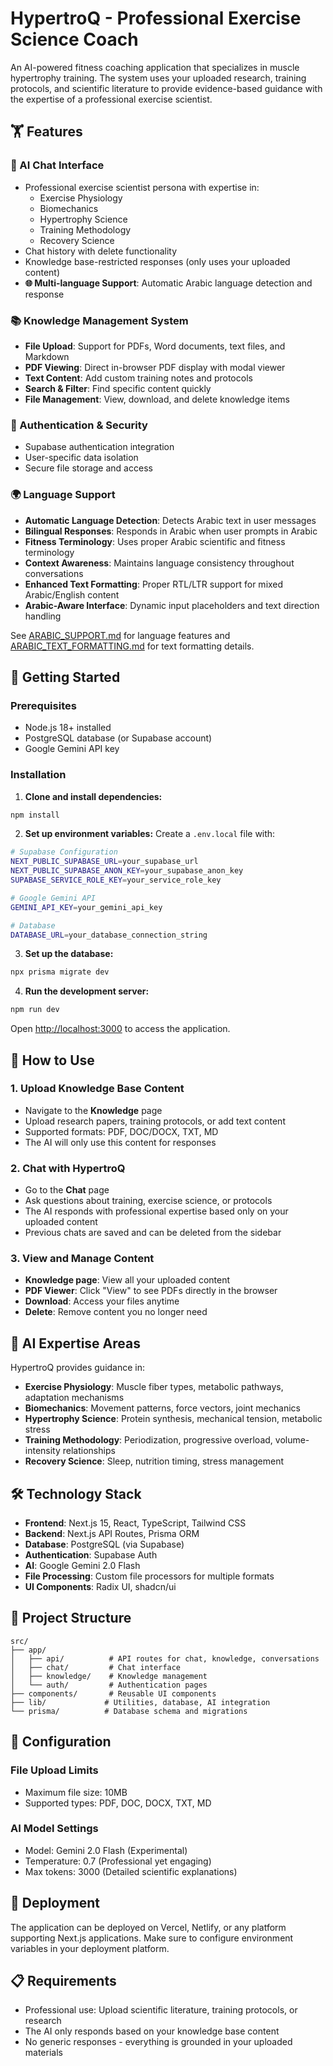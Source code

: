 # HypertroQ - Professional Exercise Science Coach

An AI-powered fitness coaching application that specializes in muscle hypertrophy training. The system uses your uploaded research, training protocols, and scientific literature to provide evidence-based guidance with the expertise of a professional exercise scientist.

## 🏋️ Features

### 💬 AI Chat Interface
- Professional exercise scientist persona with expertise in:
  - Exercise Physiology
  - Biomechanics 
  - Hypertrophy Science
  - Training Methodology
  - Recovery Science
- Chat history with delete functionality
- Knowledge base-restricted responses (only uses your uploaded content)
- **🌐 Multi-language Support**: Automatic Arabic language detection and response

### 📚 Knowledge Management System
- **File Upload**: Support for PDFs, Word documents, text files, and Markdown
- **PDF Viewing**: Direct in-browser PDF display with modal viewer
- **Text Content**: Add custom training notes and protocols
- **Search & Filter**: Find specific content quickly
- **File Management**: View, download, and delete knowledge items

### 🔐 Authentication & Security
- Supabase authentication integration
- User-specific data isolation
- Secure file storage and access

### 🌍 Language Support
- **Automatic Language Detection**: Detects Arabic text in user messages
- **Bilingual Responses**: Responds in Arabic when user prompts in Arabic
- **Fitness Terminology**: Uses proper Arabic scientific and fitness terminology
- **Context Awareness**: Maintains language consistency throughout conversations
- **Enhanced Text Formatting**: Proper RTL/LTR support for mixed Arabic/English content
- **Arabic-Aware Interface**: Dynamic input placeholders and text direction handling

See [ARABIC_SUPPORT.md](./ARABIC_SUPPORT.md) for language features and [ARABIC_TEXT_FORMATTING.md](./ARABIC_TEXT_FORMATTING.md) for text formatting details.

## 🚀 Getting Started

### Prerequisites
- Node.js 18+ installed
- PostgreSQL database (or Supabase account)
- Google Gemini API key

### Installation

1. **Clone and install dependencies:**
```bash
npm install
```

2. **Set up environment variables:**
Create a `.env.local` file with:
```bash
# Supabase Configuration
NEXT_PUBLIC_SUPABASE_URL=your_supabase_url
NEXT_PUBLIC_SUPABASE_ANON_KEY=your_supabase_anon_key
SUPABASE_SERVICE_ROLE_KEY=your_service_role_key

# Google Gemini API
GEMINI_API_KEY=your_gemini_api_key

# Database
DATABASE_URL=your_database_connection_string
```

3. **Set up the database:**
```bash
npx prisma migrate dev
```

4. **Run the development server:**
```bash
npm run dev
```

Open [http://localhost:3000](http://localhost:3000) to access the application.

## 📖 How to Use

### 1. Upload Knowledge Base Content
- Navigate to the **Knowledge** page
- Upload research papers, training protocols, or add text content
- Supported formats: PDF, DOC/DOCX, TXT, MD
- The AI will only use this content for responses

### 2. Chat with HypertroQ
- Go to the **Chat** page
- Ask questions about training, exercise science, or protocols
- The AI responds with professional expertise based only on your uploaded content
- Previous chats are saved and can be deleted from the sidebar

### 3. View and Manage Content
- **Knowledge page**: View all your uploaded content
- **PDF Viewer**: Click "View" to see PDFs directly in the browser
- **Download**: Access your files anytime
- **Delete**: Remove content you no longer need

## 🧬 AI Expertise Areas

HypertroQ provides guidance in:
- **Exercise Physiology**: Muscle fiber types, metabolic pathways, adaptation mechanisms
- **Biomechanics**: Movement patterns, force vectors, joint mechanics
- **Hypertrophy Science**: Protein synthesis, mechanical tension, metabolic stress
- **Training Methodology**: Periodization, progressive overload, volume-intensity relationships
- **Recovery Science**: Sleep, nutrition timing, stress management

## 🛠️ Technology Stack

- **Frontend**: Next.js 15, React, TypeScript, Tailwind CSS
- **Backend**: Next.js API Routes, Prisma ORM
- **Database**: PostgreSQL (via Supabase)
- **Authentication**: Supabase Auth
- **AI**: Google Gemini 2.0 Flash
- **File Processing**: Custom file processors for multiple formats
- **UI Components**: Radix UI, shadcn/ui

## 📁 Project Structure

```
src/
├── app/
│   ├── api/          # API routes for chat, knowledge, conversations
│   ├── chat/         # Chat interface
│   ├── knowledge/    # Knowledge management
│   └── auth/         # Authentication pages
├── components/       # Reusable UI components
├── lib/             # Utilities, database, AI integration
└── prisma/          # Database schema and migrations
```

## 🔧 Configuration

### File Upload Limits
- Maximum file size: 10MB
- Supported types: PDF, DOC, DOCX, TXT, MD

### AI Model Settings
- Model: Gemini 2.0 Flash (Experimental)
- Temperature: 0.7 (Professional yet engaging)
- Max tokens: 3000 (Detailed scientific explanations)

## 🚀 Deployment

The application can be deployed on Vercel, Netlify, or any platform supporting Next.js applications. Make sure to configure environment variables in your deployment platform.

## 📋 Requirements

- Professional use: Upload scientific literature, training protocols, or research
- The AI only responds based on your knowledge base content
- No generic responses - everything is grounded in your uploaded materials
